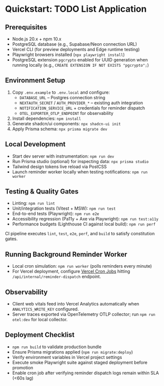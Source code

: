 # Quickstart: TODO List Application

## Prerequisites
- Node.js 20.x + npm 10.x
- PostgreSQL database (e.g., Supabase/Neon connection URL)
- Vercel CLI (for preview deployments and Edge runtime testing)
- Playwright browsers installed (`npx playwright install`)
- PostgreSQL extension `pgcrypto` enabled for UUID generation when running locally (e.g., `CREATE EXTENSION IF NOT EXISTS "pgcrypto";`)

## Environment Setup
1. Copy `.env.example` to `.env.local` and configure:
   - `DATABASE_URL` – Postgres connection string
   - `NEXTAUTH_SECRET` / `AUTH_PROVIDER_*` – existing auth integration
   - `NOTIFICATION_SERVICE_URL` + credentials for reminder dispatch
   - `OTEL_EXPORTER_OTLP_ENDPOINT` for observability
2. Install dependencies: `npm install`
3. Generate shadcn/ui components: `npx shadcn-ui init`
4. Apply Prisma schema: `npx prisma migrate dev`

## Local Development
- Start dev server with instrumentation: `npm run dev`
- Run Prisma studio (optional) for inspecting data: `npx prisma studio`
- Tailwind design tokens live reload via PostCSS
- Launch reminder worker locally when testing notifications: `npm run worker`

## Testing & Quality Gates
- Linting: `npm run lint`
- Unit/integration tests (Vitest + MSW): `npm run test`
- End-to-end tests (Playwright): `npm run e2e`
- Accessibility regression (Pa11y + Axe via Playwright): `npm run test:a11y`
- Performance budgets (Lighthouse CI against local build): `npm run perf`

CI pipeline executes `lint`, `test`, `e2e`, `perf`, and `build` to satisfy constitution gates.

## Running Background Reminder Worker
- Local cron simulation: `npm run worker` (polls reminders every minute)
- For Vercel deployment, configure [Vercel Cron Jobs](https://vercel.com/docs/cron-jobs) hitting `/api/internal/reminder-dispatch` endpoint.

## Observability
- Client web vitals feed into Vercel Analytics automatically when `ANALYTICS_WRITE_KEY` configured.
- Server traces exported via OpenTelemetry OTLP collector; run `npm run otel:dev` for local collector.

## Deployment Checklist
- `npm run build` to validate production bundle
- Ensure Prisma migrations applied (`npm run migrate:deploy`)
- Verify environment variables in Vercel project settings
- Execute smoke Playwright suite against staged deployment before promotion
- Enable cron job after verifying reminder dispatch logs remain within SLA (<60s lag)

